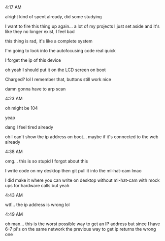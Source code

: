 4:17 AM

alright kind of spent already, did some studying

I want to fire this thing up again... a lot of my projects I just set aside and it's like they no longer exist, I feel bad

this thing is rad, it's like a complete system

I'm going to look into the autofocusing code real quick

I forget the ip of this device

oh yeah I should put it on the LCD screen on boot

Charged? lol I remember that, buttons still work nice

damn gonna have to arp scan

4:23 AM

oh might be 104

yeap

dang I feel tired already

oh I can't show the ip address on boot... maybe if it's connected to the web already

4:38 AM

omg... this is so stupid I forgot about this

I write code on my desktop then git pull it into the ml-hat-cam lmao

I did make it where you can write on desktop without ml-hat-cam with mock ups for hardware calls but yeah

4:43 AM

wtf... the ip address is wrong lol

4:49 AM

oh man... this is the worst possible way to get an IP address but since I have 6-7 pi's on the same network the previous way to get ip returns the wrong one
